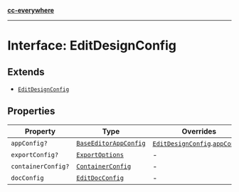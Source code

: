 [**cc-everywhere**](../../../../../../../index.md)

***

# Interface: EditDesignConfig

## Extends

- [`EditDesignConfig`](../../../../editor/design-config-types/interfaces/edit-design-config.md)

## Properties

| Property | Type | Overrides | Inherited from |
| ------ | ------ | ------ | ------ |
| `appConfig?` | [`BaseEditorAppConfig`](../../../../editor/app-config-types/interfaces/base-editor-app-config.md) | [`EditDesignConfig`](../../../../editor/design-config-types/interfaces/edit-design-config.md).[`appConfig`](../../../../editor/design-config-types/interfaces/edit-design-config.md#appconfig) | - |
| `exportConfig?` | [`ExportOptions`](../../../../export-config-types/type-aliases/export-options.md) | - | [`EditDesignConfig`](../../../../editor/design-config-types/interfaces/edit-design-config.md).[`exportConfig`](../../../../editor/design-config-types/interfaces/edit-design-config.md#exportconfig) |
| `containerConfig?` | [`ContainerConfig`](../../../../container-config-types/type-aliases/container-config.md) | - | [`EditDesignConfig`](../../../../editor/design-config-types/interfaces/edit-design-config.md).[`containerConfig`](../../../../editor/design-config-types/interfaces/edit-design-config.md#containerconfig) |
| `docConfig` | [`EditDocConfig`](../../../../editor/doc-config-types/interfaces/edit-doc-config.md) | - | [`EditDesignConfig`](../../../../editor/design-config-types/interfaces/edit-design-config.md).[`docConfig`](../../../../editor/design-config-types/interfaces/edit-design-config.md#docconfig) |
